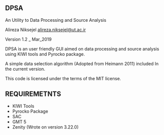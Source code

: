 DPSA
-----
An Utility to Data Processing and Source Analysis 

Alireza Niksejel <alireza.niksejel@ut.ac.ir>

Version 1.2 _ Mar_2019

DPSA is an user friendly GUI aimed on data processing and source analysis using KIWI tools and Pyrocko package.

A simple data selection algorithm (Adopted from Heimann 2011) included In the current version.

This code is licensed under the terms of the MIT license.

REQUIREMETNTS
-------------

* KIWI Tools
* Pyrocko Package
* SAC
* GMT 5
* Zenity (Wrote on version 3.22.0)
